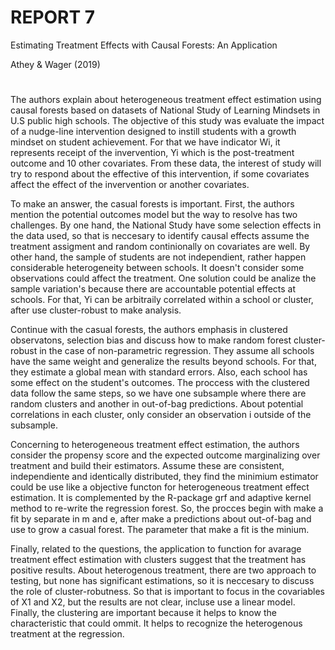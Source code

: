 # REPORT 7
Estimating Treatment Effects with Causal Forests: An Application

Athey & Wager (2019)
#
The authors explain about heterogeneous treatment effect estimation using causal forests based on datasets of National Study of Learning Mindsets in U.S public high schools. The objective of this study was evaluate the impact of a nudge-line intervention designed to instill students with a growth mindset on student achievement. For that we have indicator Wi, it represents receipt of the invervention, Yi which is the post-treatment outcome and 10 other covariates. From these data, the interest of study will try to respond about the effective of this intervention, if some covariates affect the effect of the invervention or another covariates.

To make an answer, the casual forests is important. First, the authors mention the potential outcomes model but the way to resolve has two challenges. By one hand, the National Study have some selection effects in the data used, so that is neccesary to identify causal effects assume the treatment assigment and random continionally on covariates are well. By other hand, the sample of students are not independient, rather happen considerable heterogeneity between schools. It doesn't consider some observations could affect the treatment. One solution could be analize the sample variation's because there are accountable potential effects at schools. For that, Yi can be arbitraily correlated within a school or cluster, after use cluster-robust to make analysis.

Continue with the casual forests, the authors emphasis in clustered observatons, selection bias and discuss how to make random forest cluster-robust in the case of non-parametric regression. They assume all schools have the same weight and generalize the results beyond schools. For that, they estimate a global mean with standard errors. Also, each school has some effect on the student's outcomes. The proccess with the clustered data follow the same steps, so we have one subsample where there are random clusters and another in out-of-bag predictions. About potential correlations in each cluster, only consider an observation i outside of the subsample.

Concerning to heterogeneous treatment effect estimation, the authors consider the propensy score and the expected outcome marginalizing over treatment and build their estimators. Assume these are consistent, independiente and identically distributed, they find the minimium estimator could be use like a objective functon for heterogeneous treatment effect estimation. It is complemented by the R-package grf and adaptive kernel method to re-write the regression forest. So, the procces begin with make a fit by separate in m and e, after make a predictions about out-of-bag and use to grow a casual forest. The parameter that make a fit is the minium.

Finally, related to the questions, the application to function for avarage treatment effect estimation with clusters suggest that the treatment has positive results. About heterogenous treatment, there are two approach to testing, but none has significant estimations, so it is neccesary to discuss the role of cluster-robutness. So that is important to focus in the covariables of X1 and X2, but the results are not clear, incluse use a linear model. Finally, the clustering are important because it helps to know the characteristic that could ommit. It helps to recognize the heterogenous treatment at the regression.
